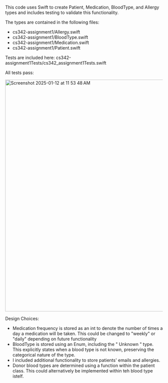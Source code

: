 This code uses Swift to create Patient, Medication, BloodType, and Allergy types and includes testing to validate this functionality.  

The types are contained in the following files: 
- cs342-assignment1/Allergy.swift
- cs342-assignment1/BloodType.swift
- cs342-assignment1/Medication.swift
- cs342-assignment1/Patient.swift

Tests are included here: 
cs342-assignment1Tests/cs342_assignment1Tests.swift

All tests pass:

<img width="741" alt="Screenshot 2025-01-12 at 11 53 48 AM" src="https://github.com/user-attachments/assets/f4442dbf-3765-44ae-a71d-e49fbb11f0f4" />


Design Choices:
- Medication frequency is stored as an int to denote the number of times a day a medication will be taken. This could be changed to "weekly" or "daily" depending on future functionality
- BloodType is stored using an Enum, including the " Unknown " type. This explicitly states when a blood type is not known, preserving the categorical nature of the type.
- I included additional functionality to store patients' emails and allergies.
- Donor blood types are determined using a function within the patient class. This could alternatively be implemented within teh blood type istelf. 
